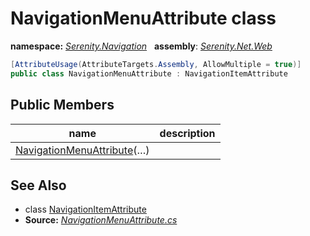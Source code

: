 # NavigationMenuAttribute class
**namespace:** *[Serenity.Navigation](../README.md#serenity.navigation-namespace)*   **assembly**: *[Serenity.Net.Web](../README.md)*

```csharp
[AttributeUsage(AttributeTargets.Assembly, AllowMultiple = true)]
public class NavigationMenuAttribute : NavigationItemAttribute
```

## Public Members

| name | description |
| --- | --- |
| [NavigationMenuAttribute](NavigationMenuAttribute/NavigationMenuAttribute.md)(…) |  |

## See Also

* class [NavigationItemAttribute](NavigationItemAttribute.md)
* **Source:** *[NavigationMenuAttribute.cs](https://github.com/serenity-is/Serenity/blob/master/src/Serenity.Net.Web/Navigation/NavigationMenuAttribute.cs)*